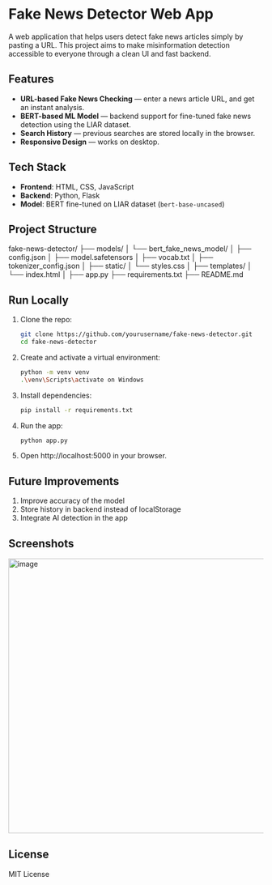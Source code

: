 # Fake News Detector Web App
A web application that helps users detect fake news articles simply by pasting a URL. This project aims to make misinformation detection accessible to everyone through a clean UI and fast backend.

## Features
- **URL-based Fake News Checking** — enter a news article URL, and get an instant analysis.
- **BERT-based ML Model** — backend support for fine-tuned fake news detection using the LIAR dataset.
- **Search History** — previous searches are stored locally in the browser.
- **Responsive Design** — works on desktop.

## Tech Stack
- **Frontend**: HTML, CSS, JavaScript
- **Backend**: Python, Flask
- **Model**: BERT fine-tuned on LIAR dataset (`bert-base-uncased`)

## Project Structure
fake-news-detector/
├── models/
│   └── bert\_fake\_news\_model/
│       ├── config.json
│       ├── model.safetensors
│       ├── vocab.txt
│       ├── tokenizer\_config.json
│
├── static/
│   └── styles.css
│
├── templates/
│   └── index.html
│
├── app.py
├── requirements.txt
├── README.md

## Run Locally
1. Clone the repo:
   ```bash
   git clone https://github.com/yourusername/fake-news-detector.git
   cd fake-news-detector
2. Create and activate a virtual environment:
   ```bash
   python -m venv venv
   .\venv\Scripts\activate on Windows
3. Install dependencies:
   ```bash
   pip install -r requirements.txt
4. Run the app:
   ```bash
   python app.py
5. Open http://localhost:5000 in your browser.
   
## Future Improvements
1. Improve accuracy of the model
2. Store history in backend instead of localStorage
3. Integrate AI detection in the app

## Screenshots
<img width="765" height="543" alt="image" src="https://github.com/user-attachments/assets/520dfa54-6079-4285-96ac-76de5cf30ecc" />

## License
MIT License
